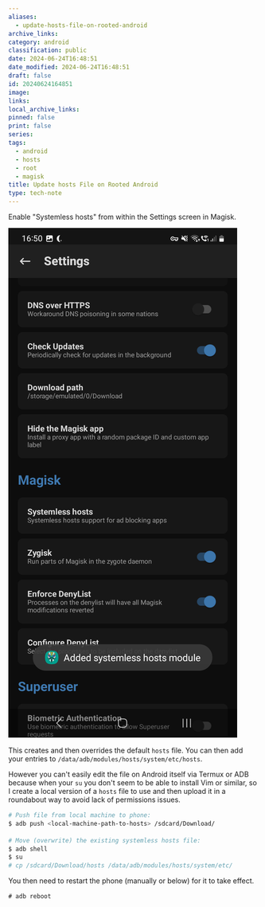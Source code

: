 ```yaml
---
aliases:
  - update-hosts-file-on-rooted-android
archive_links: 
category: android
classification: public
date: 2024-06-24T16:48:51
date_modified: 2024-06-24T16:48:51
draft: false
id: 20240624164851
image: 
links: 
local_archive_links: 
pinned: false
print: false
series: 
tags:
  - android
  - hosts
  - root
  - magisk
title: Update hosts File on Rooted Android
type: tech-note
---
```


Enable "Systemless hosts" from within the Settings screen in Magisk.

![](attachments/20240624164851_1.png)

This creates and then overrides the default `hosts` file. You can then add your entries to  `/data/adb/modules/hosts/system/etc/hosts`.

However you can't easily edit the file on Android itself via Termux or ADB because when your `su` you don't seem to be able to install Vim or similar, so I create a local version of a `hosts` file to use and then upload it in a roundabout way to avoid lack of permissions issues.

```sh
# Push file from local machine to phone:
$ adb push <local-machine-path-to-hosts> /sdcard/Download/

# Move (overwrite) the existing systemless hosts file:
$ adb shell
$ su
# cp /sdcard/Download/hosts /data/adb/modules/hosts/system/etc/
```

You then need to restart the phone (manually or below) for it to take effect.

```
# adb reboot
```
